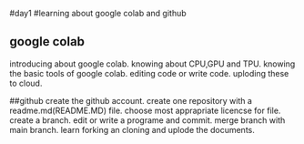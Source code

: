 #day1
#learning about google colab and github  

## google colab 
introducing about google colab.
knowing about CPU,GPU and TPU.
knowing the basic tools of google colab.
editing code or write code.
uploding these to cloud.


##github
create  the github account.
create one repository with a readme.md(README.MD) file.
choose most apprapriate licencse for file.
create a branch.
edit or write a programe and commit.
merge branch with main branch.
learn forking an cloning and uplode the documents.
